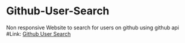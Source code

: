# Github-User-Search
Non responsive Website to search for users on github using github api <br>
#Link: <a href= "https://github-user-search-lake.vercel.app/">Github User Search</a>

